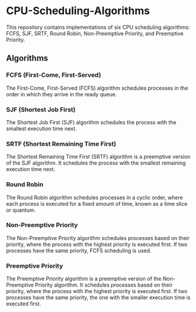 # CPU-Scheduling-Algorithms

This repository contains implementations of six CPU scheduling algorithms: FCFS, SJF, SRTF, Round Robin, Non-Preemptive Priority, and Preemptive Priority.

## Algorithms
### FCFS (First-Come, First-Served)
The First-Come, First-Served (FCFS) algorithm schedules processes in the order in which they arrive in the ready queue.

### SJF (Shortest Job First)
The Shortest Job First (SJF) algorithm schedules the process with the smallest execution time next.

### SRTF (Shortest Remaining Time First)
The Shortest Remaining Time First (SRTF) algorithm is a preemptive version of the SJF algorithm. It schedules the process with the smallest remaining execution time next.

### Round Robin
The Round Robin algorithm schedules processes in a cyclic order, where each process is executed for a fixed amount of time, known as a time slice or quantum.

### Non-Preemptive Priority
The Non-Preemptive Priority algorithm schedules processes based on their priority, where the process with the highest priority is executed first. If two processes have the same priority, FCFS scheduling is used.

### Preemptive Priority
The Preemptive Priority algorithm is a preemptive version of the Non-Preemptive Priority algorithm. It schedules processes based on their priority, where the process with the highest priority is executed first. If two processes have the same priority, the one with the smaller execution time is executed first.
